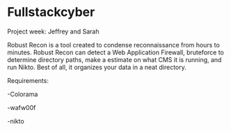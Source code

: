 # Fullstackcyber
Project week: Jeffrey and Sarah

Robust Recon is a tool created to condense reconnaissance from hours to minutes. Robust Recon can detect a Web Application Firewall, bruteforce to determine directory paths, make a estimate on what CMS it is running, and run Nikto. Best of all, it organizes your data in a neat directory.
 


Requirements: 

-Colorama  

-wafw00f

-nikto 

